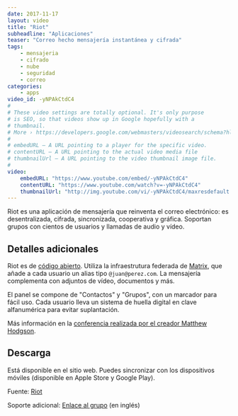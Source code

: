 ```yaml
---
date: 2017-11-17
layout: video
title: "Riot"
subheadline: "Aplicaciones"
teaser: "Correo hecho mensajería instantánea y cifrada"
tags:
    - mensajeria
    - cifrado
    - nube
    - seguridad
    - correo
categories:
    - apps
video_id: -yNPAkCtdC4
#
# These video settings are totally optional. It's only purpose
# is SEO, so that videos show up in Google hopefully with a
# thumbnail.
# More › https://developers.google.com/webmasters/videosearch/schema?hl=en&rd=1
#
# embedURL – A URL pointing to a player for the specific video.
# contentURL – A URL pointing to the actual video media file
# thumbnailUrl – A URL pointing to the video thumbnail image file.
#
video:
    embedURL: "https://www.youtube.com/embed/-yNPAkCtdC4"
    contentURL: "https://www.youtube.com/watch?v=-yNPAkCtdC4"
    thumbnailUrl: "http://img.youtube.com/vi/-yNPAkCtdC4/maxresdefault.jpg"
---
```

<!--more-->

Riot es una aplicación de mensajería que reinventa el correo electrónico: es desentralizada, cifrada, sincronizada, cooperativa y gráfica. Soportan grupos con cientos de usuarios y llamadas de audio y vídeo.

## Detalles adicionales

Riot es de [código abierto](https://github.com/vector-im). Utiliza la infraestrutura federada de [Matrix](https://matrix.org/), que añade a cada usuario un alias tipo `@juan@perez.com`. La mensajería complementa con adjuntos de vídeo, documentos y más.

El panel se compone de "Contactos" y "Grupos", con un marcador para fácil uso. Cada usuario lleva un sistema de huella digital en clave alfanumérica para evitar suplantación.

Más información en la [conferencia realizada por el creador Matthew Hodgson](https://www.youtube.com/watch?v=Nu8LFVtyqKM).

## Descarga

Está disponible en el sitio web. Puedes sincronizar con los dispositivos móviles (disponible en Apple Store y Google Play).

Fuente: [Riot](http://riot.im/)

Soporte adicional: [Enlace al grupo](https://matrix.to/#/#matrix:matrix.org) (en inglés)
